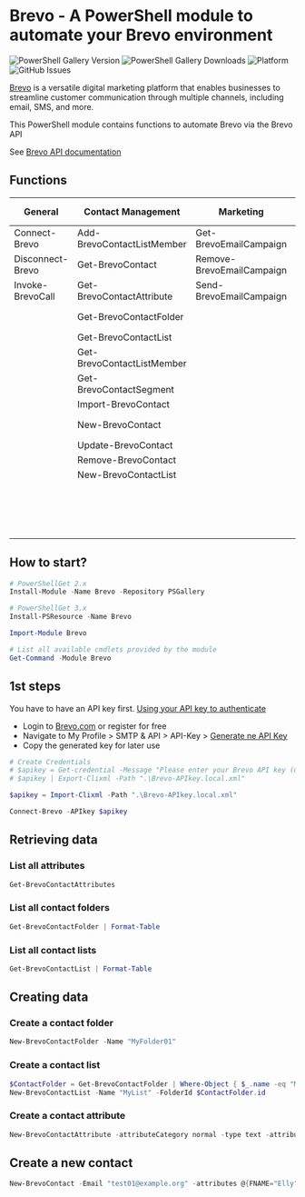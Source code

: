 # Brevo - A PowerShell module to automate your Brevo environment

![PowerShell Gallery Version](https://img.shields.io/powershellgallery/v/Brevo?label=PSGallery%20Version)
![PowerShell Gallery Downloads](https://img.shields.io/powershellgallery/dt/Brevo?label=Downloads)
![Platform](https://img.shields.io/badge/Platform-Windows|Linux|MacOS-blue)
![GitHub Issues](https://img.shields.io/github/issues/tsubotitsch/Brevo?label=Issues)

[Brevo](https://www.brevo.com) is a versatile digital marketing platform that enables businesses to streamline customer communication through multiple channels, including email, SMS, and more.

This PowerShell module contains functions to automate Brevo via the Brevo API

See [Brevo API documentation](https://developers.brevo.com/reference/getting-started-1)

## Functions

| General          | Contact Management    | Marketing           | Account and Settings |
| ---------------- | --------------------- | ------------------- | -------------------- |
| Connect-Brevo    | Add-BrevoContactListMember | Get-BrevoEmailCampaign    | Get-BrevoUser             |
| Disconnect-Brevo | Get-BrevoContact           | Remove-BrevoEmailCampaign | Get-BrevoUserActivitylog  |
| Invoke-BrevoCall | Get-BrevoContactAttribute  | Send-BrevoEmailCampaign   | Get-BrevoUserPermission  |
|                  | Get-BrevoContactFolder     |                     | Send-BrevoUserInvitation  |
|                  | Get-BrevoContactList       |                     |                      |
|                  | Get-BrevoContactListMember |                     | Confirm-BrevoDomain       |
|                  | Get-BrevoContactSegment    |                     | Get-BrevoDomain           |
|                  | Import-BrevoContact        |                     | New-BrevoDomain           |
|                  | New-BrevoContact           |                     | Remove-BrevoDomain        |
|                  | Update-BrevoContact        |                     | Get-BrevoAccount          |
|                  | Remove-BrevoContact        |                     | Get-BrevoSender           |
|                  | New-BrevoContactList       |                     |                      |
|                  |                       |                     | New-BrevoDomain           |
|                  |                       |                     | Remove-BrevoDomain        |
|                  |                       |                     | Test-BrevoDomain          |

## How to start?

```powershell
# PowerShellGet 2.x
Install-Module -Name Brevo -Repository PSGallery

# PowerShellGet 3.x
Install-PSResource -Name Brevo

Import-Module Brevo

# List all available cmdlets provided by the module
Get-Command -Module Brevo
```

## 1st steps

You have to have an API key first. [Using your API key to authenticate](https://developers.brevo.com/docs/getting-started#using-your-api-key-to-authenticate)

- Login to [Brevo.com](https://brevo.com) or register for free
- Navigate to My Profile > SMTP & API > API-Key > [Generate ne API Key](https://app.brevo.com/settings/keys/api)
- Copy the generated key for later use

```powershell
# Create Credentials
# $apikey = Get-credential -Message "Please enter your Brevo API key (username doesn't matter)"
# $apikey | Export-Clixml -Path ".\Brevo-APIkey.local.xml"

$apikey = Import-Clixml -Path ".\Brevo-APIkey.local.xml"

Connect-Brevo -APIkey $apikey
```

## Retrieving data

### List all attributes

```powershell
Get-BrevoContactAttributes
```

### List all contact folders

```powershell
Get-BrevoContactFolder | Format-Table
```

### List all contact lists

```powershell
Get-BrevoContactList | Format-Table
```

## Creating data

### Create a contact folder

```powershell
New-BrevoContactFolder -Name "MyFolder01"
```

### Create a contact list

```powershell
$ContactFolder = Get-BrevoContactFolder | Where-Object { $_.name -eq "MyFolder01" }
New-BrevoContactList -Name "MyList" -FolderId $ContactFolder.id
```

### Create a contact attribute

```powershell
New-BrevoContactAttribute -attributeCategory normal -type text -attributeName USERTYPE
```

## Create a new contact

```powershell
New-BrevoContact -Email "test01@example.org" -attributes @{FNAME="Elly"; LNAME="Roger";COUNTRIES=@("India","China")} -listIds 22,355
```
